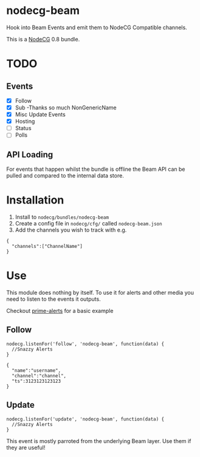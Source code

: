 # nodecg-beam
Hook into Beam Events and emit them to NodeCG Compatible channels.

This is a [NodeCG](http://github.com/nodecg/nodecg) 0.8 bundle.

# TODO

## Events
- [X] Follow
- [X] Sub -Thanks so much NonGenericName
- [X] Misc Update Events
- [X] Hosting
- [ ] Status
- [ ] Polls

## API Loading
For events that happen whilst the bundle is offline the Beam API can be pulled and compared to the internal data store.


# Installation
1. Install to `nodecg/bundles/nodecg-beam`
2. Create a config file in `nodecg/cfg/` called `nodecg-beam.json`
3. Add the channels you wish to track with e.g.
```
{
  "channels":["ChannelName"]
}
```

# Use 

This module does nothing by itself. To use it for alerts and other media you need to listen to the events it outputs.

Checkout [prime-alerts](https://github.com/ProbablePrime/prime-alerts) for a basic example

## Follow
```
nodecg.listenFor('follow', 'nodecg-beam', function(data) {
  //Snazzy Alerts
}

```

```
{
  "name":"username",
  "channel":"channel",
  "ts":3123123123123
}
```

## Update
```
nodecg.listenFor('update', 'nodecg-beam', function(data) {
  //Snazzy Alerts
}

```
This event is mostly parroted from the underlying Beam layer. Use them if they are useful!
